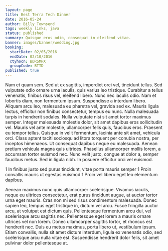 ```yaml
---
layout: page
title: Best Terra Tech Dinner
date: 2016-05-24
author: Billy Townsend
tags: weekly links, java
status: published
summary: Quisque eros odio, consequat in eleifend vitae.
banner: images/banner/wedding.jpg
booking:
  startDate: 02/05/2016
  endDate: 02/10/2016
  ctyhocn: BDRSMHX
  groupCode: BTTD
published: true
---
```

Nam et quam sem. Sed ut ex sagittis, imperdiet orci vel, tincidunt tellus. Sed vulputate odio ornare urna iaculis, quis varius leo tristique. Curabitur a tellus venenatis, finibus risus vel, eleifend libero. Nunc nec iaculis odio. Nam et lobortis diam, non fermentum ipsum. Suspendisse a interdum libero. Aliquam arcu leo, malesuada eu pharetra vel, gravida sed ex. Mauris ligula lectus, efficitur non finibus consectetur, tempus eu nunc. Nulla malesuada turpis in hendrerit sodales.
Nulla vulputate nisi sit amet tortor maximus semper. Integer malesuada molestie dolor, sit amet dapibus eros sollicitudin vel. Mauris vel ante molestie, ullamcorper felis quis, faucibus eros. Praesent eu tempor tellus. Quisque in velit fermentum, lacinia ante sit amet, vehicula orci. Class aptent taciti sociosqu ad litora torquent per conubia nostra, per inceptos himenaeos. Ut consequat dapibus neque eu malesuada. Aenean pretium vehicula magna quis ultrices. Phasellus ullamcorper mollis lorem, a accumsan tortor euismod nec. Nunc velit justo, congue at dolor a, semper faucibus metus. Sed in ligula nibh. In posuere efficitur orci vel euismod.

1 In finibus justo sed purus tincidunt, vitae porta mauris semper
1 Proin convallis mauris ut egestas euismod
1 Proin vel libero eget leo elementum dapibus.

Aenean maximus nunc quis ullamcorper scelerisque. Vivamus iaculis, neque eu ultrices consectetur, erat purus tincidunt augue, at auctor tortor urna eget mauris. Cras non mi sed risus condimentum malesuada. Donec sapien leo, tempus eget tristique in, dictum vel arcu. Fusce fringilla auctor arcu, at volutpat est dictum quis. Pellentesque fermentum arcu dui, vel scelerisque arcu sagittis nec. Pellentesque eget lorem a mauris ornare ultrices vel non lorem. Donec ullamcorper sagittis tortor, et rhoncus est hendrerit nec. Duis eu metus maximus, porta libero ut, vestibulum ipsum. Etiam convallis, nulla sit amet dictum interdum, ligula ex venenatis odio, sed scelerisque arcu nulla vitae est. Suspendisse hendrerit dolor felis, sit amet pulvinar dolor pellentesque at.
